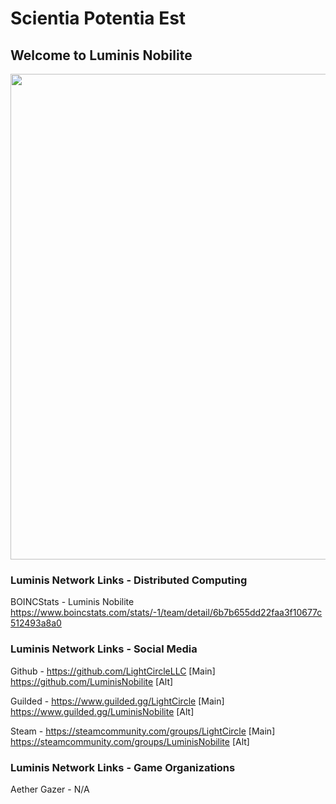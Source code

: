 # Scientia Potentia Est

## Welcome to Luminis Nobilite

[<img align="center" width="777" src="https://raw.githubusercontent.com/LightCircleLLC/Eclipse/main/Assets/Luminis%20Nobilite%20Official%20Branding/Light%20Circle%20Logo%20v1.png">](https://beacons.ai/reisonantia)

### Luminis Network Links - Distributed Computing

BOINCStats - Luminis Nobilite https://www.boincstats.com/stats/-1/team/detail/6b7b655dd22faa3f10677c512493a8a0


### Luminis Network Links - Social Media

Github - https://github.com/LightCircleLLC [Main]
https://github.com/LuminisNobilite [Alt]

Guilded - https://www.guilded.gg/LightCircle [Main]
https://www.guilded.gg/LuminisNobilite [Alt]

Steam - https://steamcommunity.com/groups/LightCircle [Main]
https://steamcommunity.com/groups/LuminisNobilite [Alt]


### Luminis Network Links - Game Organizations

Aether Gazer - N/A
